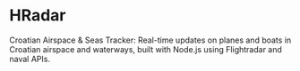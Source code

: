 # HRadar
Croatian Airspace & Seas Tracker: Real-time updates on planes and boats in Croatian airspace and waterways, built with Node.js using Flightradar and naval APIs.

